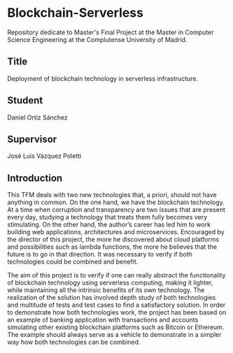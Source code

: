 # Blockchain-Serverless
Repository dedicate to Master's Final Project at the Master in Computer Science Engineering at the Complutense University of Madrid.
## Title
Deployment of blockchain technology in serverless infrastructure.
## Student
Daniel Ortiz Sánchez
## Supervisor 
José Luis Vázquez Poletti
## Introduction
This TFM deals with two new technologies that, a priori, should not have anything in common. On the one hand, we have the blockchain technology. At a time when corruption and transparency are two issues that are present every day, studying a technology that treats them fully becomes very stimulating. On the other hand, the author’s career has led him to work building web applications, architectures and microservices. Encouraged by the director of this project, the more he discovered about cloud platforms and possibilities such as lambda functions, the more he believes that the future is to go in that direction. It was necessary to verify if both technologies could be combined and benefit.


The aim of this project is to verify if one can really abstract the functionality of blockchain technology using serverless computing, making it lighter, while maintaining all the intrinsic benefits of its own technology. The realization of the solution has involved depth study of both technologies and multitude of tests and test cases to find a satisfactory solution. In order to demonstrate how both technologies work, the project has been based on an example of banking application with transactions and accounts simulating other existing blockchain platforms such as Bitcoin or Ethereum. The example should always serve as a vehicle to demonstrate in a simpler way how both technologies can be combined.
